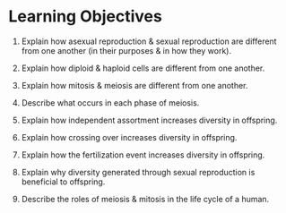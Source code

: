 # Learning Objectives

1. Explain how asexual reproduction & sexual reproduction are different from one another (in their purposes & in how they work).

2. Explain how diploid & haploid cells are different from one another.

3. Explain how mitosis & meiosis are different from one another.

4. Describe what occurs in each phase of meiosis.

5. Explain how independent assortment increases diversity in offspring.

6. Explain how crossing over increases diversity in offspring.

7. Explain how the fertilization event increases diversity in offspring.

8. Explain why diversity generated through sexual reproduction is beneficial to offspring.

9. Describe the roles of meiosis & mitosis in the life cycle of a human.